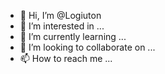 - 👋 Hi, I’m @Logiuton
- 👀 I’m interested in ...
- 🌱 I’m currently learning ...
- 💞️ I’m looking to collaborate on ...
- 📫 How to reach me ...

<!---
Logiuton/Logiuton is a ✨ special ✨ repository because its `README.md` (this file) appears on your GitHub profile.
You can click the Preview link to take a look at your changes.
--->
